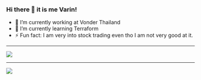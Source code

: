 ### Hi there 👋 it is me Varin!
- 🔭 I’m currently working at Vonder Thailand
- 🌱 I’m currently learning Terraform
- ⚡ Fun fact: I am very into stock trading even tho I am not very good at it.
<hr>
<a href="https://github.com/anuraghazra/github-readme-stats">
  <img align="center" src="https://github-readme-stats.vercel.app/api/top-langs/?username=Mikazio&&theme=dracula" />
</a>

<hr>

<a href="https://github.com/anuraghazra/github-readme-stats">
    <img align="center" src = "https://github-readme-stats.vercel.app/api?username=Mikazio&show_icons=true&theme=dracula&count_private=true"> 
</a>

<!--
**Mikazio/Mikazio** is a ✨ _special_ ✨ repository because its `README.md` (this file) appears on your GitHub profile.

Here are some ideas to get you started:

- 🔭 I’m currently working on ...
- 🌱 I’m currently learning ...
- 👯 I’m looking to collaborate on ...
- 🤔 I’m looking for help with ...
- 💬 Ask me about ...
- 📫 How to reach me: ...
- 😄 Pronouns: ...
- ⚡ Fun fact: ...
-->
